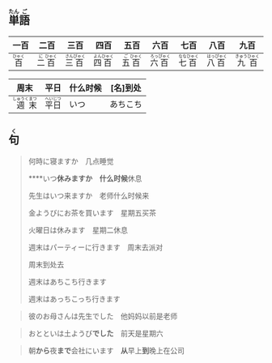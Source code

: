 ## <ruby>単<rt>たん</rt>語<rt>ご</rt></ruby>

| 一百                                    | 二百                                                         | 三百                                          | 四百                                                         | 五百                                                         | 六百                                                         | 七百                                                         | 八百                                                         | 九百                                                         |
| --------------------------------------- | ------------------------------------------------------------ | --------------------------------------------- | ------------------------------------------------------------ | ------------------------------------------------------------ | ------------------------------------------------------------ | ------------------------------------------------------------ | ------------------------------------------------------------ | ------------------------------------------------------------ |
| <ruby>百<rt>ひゃく</rt></ruby> | <ruby>二<rt>に</rt>百<rt>ひゃく</rt></ruby> | <ruby>三<rt>さん</rt>百<rt>びゃく</rt></ruby> | <ruby>四<rt>よん</rt>百<rt>ひゃく</rt></ruby> | <ruby>五<rt>ご</rt>百<rt>ひゃく</rt></ruby> | <ruby>六<rt>ろっ</rt>百<rt>ぴゃく</rt></ruby> | <ruby>七<rt>なな</rt>百<rt>ひゃく</rt></ruby> | <ruby>八<rt>はっ</rt>百<rt>ぴゃく</rt></ruby> | <ruby>九<rt>きゅう</rt>百<rt>ひゃく</rt></ruby> |

| 周末                                            | 平日                                        | 什么时候 | [名]到处 |
| ----------------------------------------------- | ------------------------------------------- | -------- | -------- |
| <ruby>週<rt>しゅうく</rt>末<rt>まつ</rt></ruby> | <ruby>平<rt>へい</rt>日<rt>じつ</rt></ruby> | いつ     | あちこち |

## <ruby>句<rt>く</rt></ruby>

> 何時に寝ますか　几点睡觉
>
> ****いつ**休みますか　什么时候**休息
>
> 先生はいつ来ますか　老师什么时候来
>
> 金ようびにお茶を買います　星期五买茶
>
> 火曜日は休みます　星期二休息
>
> 週末はパーティーに行きます　周末去派对
>
> 周末到处去
>
> 週末はあちこち行きます
>
> 週末はあっちこっち行きます

> 彼のお母さんは先生でした　他妈妈以前是老师
> 

> おとといは土ようび**でした**　前天是星期六
> 

> 朝**から**夜**まで**会社にいます　**从**早上**到**晚上在公司
> 